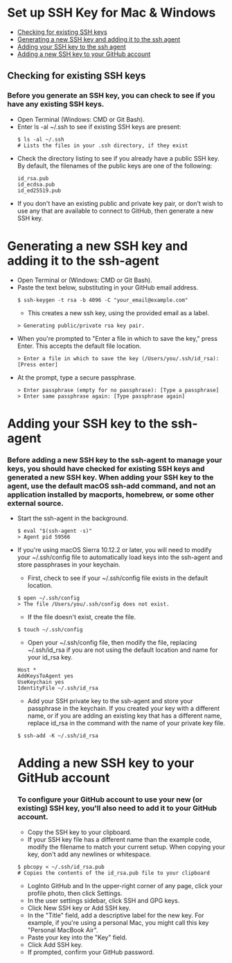 # Set up SSH Key for Mac & Windows

<!-- topics-start -->
* [Checking for existing SSH keys](#Checking-for-existing-SSH-keys)
* [Generating a new SSH key and adding it to the ssh agent](#Generating-a-new-SSH-key-and-adding-it-to-the-ssh)
* [Adding your SSH key to the ssh agent](#Adding-your-SSH-key-to-the-ssh)
* [Adding a new SSH key to your GitHub account](#Adding-a-new-SSH-key-to-your-GitHub-account)

## Checking for existing SSH keys
### Before you generate an SSH key, you can check to see if you have any existing SSH keys.
- Open Terminal (Windows: CMD or Git Bash).
- Enter ls -al ~/.ssh to see if existing SSH keys are present:
    ```
    $ ls -al ~/.ssh
    # Lists the files in your .ssh directory, if they exist
    ```
- Check the directory listing to see if you already have a public SSH key. By default, the filenames of the public keys are one of the following:
    ```
    id_rsa.pub
    id_ecdsa.pub
    id_ed25519.pub
    ```
- If you don't have an existing public and private key pair, or don't wish to use any that are available to connect to GitHub, then generate a new SSH key.

# Generating a new SSH key and adding it to the ssh-agent
- Open Terminal or (Windows: CMD or Git Bash).
- Paste the text below, substituting in your GitHub email address.
    ```
    $ ssh-keygen -t rsa -b 4096 -C "your_email@example.com"
    ```
    - This creates a new ssh key, using the provided email as a label.
    ```
    > Generating public/private rsa key pair.
    ```
- When you're prompted to "Enter a file in which to save the key," press Enter. This accepts the default file location.
    ```
    > Enter a file in which to save the key (/Users/you/.ssh/id_rsa): [Press enter]
    ```
- At the prompt, type a secure passphrase.
    ```
    > Enter passphrase (empty for no passphrase): [Type a passphrase]
    > Enter same passphrase again: [Type passphrase again]
    ```

# Adding your SSH key to the ssh-agent

### Before adding a new SSH key to the ssh-agent to manage your keys, you should have checked for existing SSH keys and generated a new SSH key. When adding your SSH key to the agent, use the default macOS ssh-add command, and not an application installed by macports, homebrew, or some other external source.

- Start the ssh-agent in the background.
    ```
    $ eval "$(ssh-agent -s)"
    > Agent pid 59566
    ```
- If you're using macOS Sierra 10.12.2 or later, you will need to modify your ~/.ssh/config file to automatically load keys into the ssh-agent and store passphrases in your keychain.
    - First, check to see if your ~/.ssh/config file exists in the default location.
    ```
    $ open ~/.ssh/config
    > The file /Users/you/.ssh/config does not exist.
    ```
    - If the file doesn't exist, create the file.
    ```
    $ touch ~/.ssh/config
    ```
    - Open your ~/.ssh/config file, then modify the file, replacing ~/.ssh/id_rsa if you are not using the default location and name for your id_rsa key.
    ```
    Host *
    AddKeysToAgent yes
    UseKeychain yes
    IdentityFile ~/.ssh/id_rsa
    ```
    - Add your SSH private key to the ssh-agent and store your passphrase in the keychain. If you created your key with a different name, or if you are adding an existing key that has a different name, replace id_rsa in the command with the name of your private key file.
    ```
    $ ssh-add -K ~/.ssh/id_rsa
    ```

    # Adding a new SSH key to your GitHub account
    ### To configure your GitHub account to use your new (or existing) SSH key, you'll also need to add it to your GitHub account.

    - Copy the SSH key to your clipboard.
    - If your SSH key file has a different name than the example code, modify the filename to match your current setup. When copying your key, don't add any newlines or whitespace.
    ```
    $ pbcopy < ~/.ssh/id_rsa.pub
    # Copies the contents of the id_rsa.pub file to your clipboard
    ```
    - LogInto GitHub and In the upper-right corner of any page, click your profile photo, then click Settings.
    - In the user settings sidebar, click SSH and GPG keys.
    - Click New SSH key or Add SSH key.
    - In the "Title" field, add a descriptive label for the new key. For example, if you're using a personal Mac, you might call this key "Personal MacBook Air".
    - Paste your key into the "Key" field.
    - Click Add SSH key.
    - If prompted, confirm your GitHub password.


    



